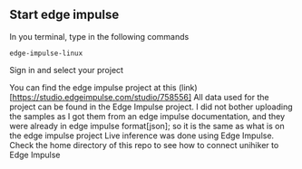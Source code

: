 
## Start edge impulse
In you terminal, type in the following commands
```
edge-impulse-linux
```
Sign in and select your project


You can find the edge impulse project at this (link)[https://studio.edgeimpulse.com/studio/758556]
All data used for the project can be found in the Edge Impulse project. 
I did not bother uploading the samples as I got them from an edge impulse documentation, and they were already in edge impulse format[json]; so it is the same as what is on the edge impulse project
Live inference was done using Edge Impulse. Check the home directory of this repo to see how to connect unihiker to Edge Impulse
